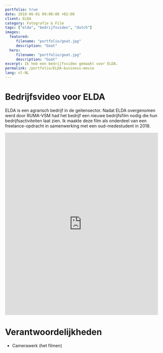 ```yaml
---
portfolio: true
date: 2018-06-01 09:00:00 +02:00
client: ELDA
category: Fotografie & Film
tags: ["elda", "bedrijfsvideo", "dutch"]
images:
  featured:
     filename: "portfolio/goat.jpg"
     description: "Goat"
  hero:
     filename: "portfolio/goat.jpg"
     description: "Goat"
excerpt: Ik heb een bedrijfsvideo gemaakt voor ELDA.
permalink: /portfolio/ELDA-business-movie
lang: nl-NL
---
```


# Bedrijfsvideo voor ELDA

ELDA is een agrarisch bedrijf in de geitensector. Nadat ELDA overgenomen werd door RUMA-VSM had het bedrijf een nieuwe bedrijfsfilm nodig die hun bedrijfsactiviteiten laat zien. Ik maakte deze film als onderdeel van een freelance-opdracht in samenwerking met een oud-medestudent in 2018.

<iframe src="https://player.vimeo.com/video/301791287" width="100%" height="600" frameborder="0" webkitallowfullscreen mozallowfullscreen allowfullscreen></iframe>

# Verantwoordelijkheden

- Camerawerk (het filmen)
